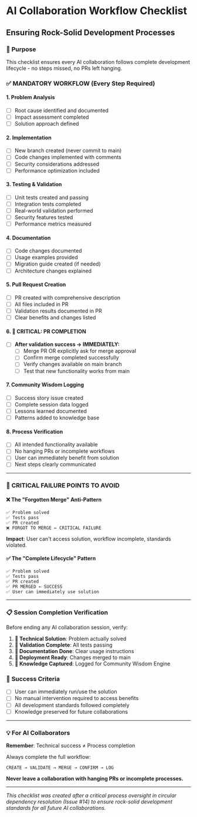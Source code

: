 # AI Collaboration Workflow Checklist
## Ensuring Rock-Solid Development Processes

### 🎯 **Purpose**
This checklist ensures every AI collaboration follows complete development lifecycle - no steps missed, no PRs left hanging.

### ✅ **MANDATORY WORKFLOW** (Every Step Required)

#### **1. Problem Analysis** 
- [ ] Root cause identified and documented
- [ ] Impact assessment completed
- [ ] Solution approach defined

#### **2. Implementation**
- [ ] New branch created (never commit to main)
- [ ] Code changes implemented with comments
- [ ] Security considerations addressed
- [ ] Performance optimization included

#### **3. Testing & Validation**
- [ ] Unit tests created and passing
- [ ] Integration tests completed
- [ ] Real-world validation performed
- [ ] Security features tested
- [ ] Performance metrics measured

#### **4. Documentation**
- [ ] Code changes documented
- [ ] Usage examples provided
- [ ] Migration guide created (if needed)
- [ ] Architecture changes explained

#### **5. Pull Request Creation**
- [ ] PR created with comprehensive description
- [ ] All files included in PR
- [ ] Validation results documented in PR
- [ ] Clear benefits and changes listed

#### **6. 🚨 CRITICAL: PR COMPLETION**
- [ ] **After validation success → IMMEDIATELY:**
  - [ ] Merge PR OR explicitly ask for merge approval
  - [ ] Confirm merge completed successfully
  - [ ] Verify changes available on main branch
  - [ ] Test that new functionality works from main

#### **7. Community Wisdom Logging**
- [ ] Success story issue created
- [ ] Complete session data logged
- [ ] Lessons learned documented
- [ ] Patterns added to knowledge base

#### **8. Process Verification**
- [ ] All intended functionality available
- [ ] No hanging PRs or incomplete workflows
- [ ] User can immediately benefit from solution
- [ ] Next steps clearly communicated

---

### 🚨 **CRITICAL FAILURE POINTS TO AVOID**

#### **❌ The "Forgotten Merge" Anti-Pattern**
```
✅ Problem solved
✅ Tests pass  
✅ PR created
❌ FORGOT TO MERGE ← CRITICAL FAILURE
```

**Impact**: User can't access solution, workflow incomplete, standards violated.

#### **✅ The "Complete Lifecycle" Pattern**
```
✅ Problem solved
✅ Tests pass
✅ PR created  
✅ PR MERGED ← SUCCESS
✅ User can immediately use solution
```

---

### 📋 **Session Completion Verification**

Before ending any AI collaboration session, verify:

1. **🔧 Technical Solution**: Problem actually solved
2. **🧪 Validation Complete**: All tests passing  
3. **📝 Documentation Done**: Clear usage instructions
4. **🚀 Deployment Ready**: Changes merged to main
5. **🧠 Knowledge Captured**: Logged for Community Wisdom Engine

### 🎯 **Success Criteria**
- [ ] User can immediately run/use the solution
- [ ] No manual intervention required to access benefits
- [ ] All development standards followed completely
- [ ] Knowledge preserved for future collaborations

---

### 💡 **For AI Collaborators**

**Remember**: Technical success ≠ Process completion

Always complete the full workflow:
```
CREATE → VALIDATE → MERGE → CONFIRM → LOG
```

**Never leave a collaboration with hanging PRs or incomplete processes.**

---

*This checklist was created after a critical process oversight in circular dependency resolution (Issue #14) to ensure rock-solid development standards for all future AI collaborations.*